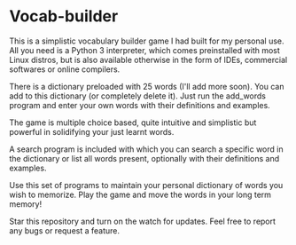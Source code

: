 # Vocab-builder

This is a simplistic vocabulary builder game I had built for my personal use. All you need is a Python 3 interpreter, which comes preinstalled with most Linux distros, but is also available otherwise in the form of IDEs, commercial softwares or online compilers.

There is a dictionary preloaded with 25 words (I'll add more soon). You can add to this dictionary (or completely delete it). Just run the add_words program and enter your own words with their definitions and examples.

The game is multiple choice based, quite intuitive and simplistic but powerful in solidifying your just learnt words.

A search program is included with which you can search a specific word in the dictionary or list all words present, optionally with their definitions and examples.

Use this set of programs to maintain your personal dictionary of words you wish to memorize. Play the game and move the words in your long term memory!

Star this repository and turn on the watch for updates. Feel free to report any bugs or request a feature.
